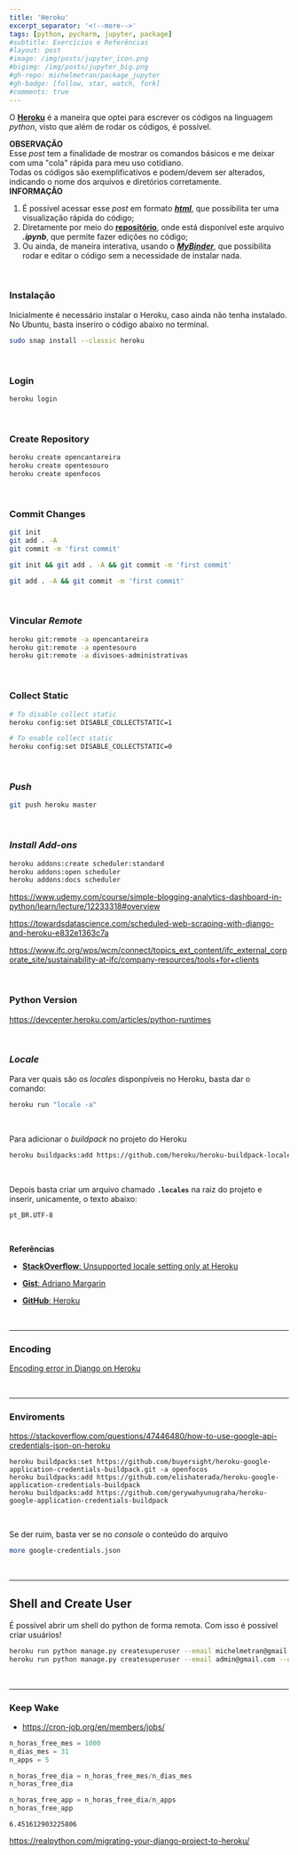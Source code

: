 ```yaml
---
title: 'Heroku'
excerpt_separator: '<!--more-->'
tags: [python, pycharm, jupyter, package]
#subtitle: Exercícios e Referências
#layout: post
#image: /img/posts/jupyter_icon.png
#bigimg: /img/posts/jupyter_big.png
#gh-repo: michelmetran/package_jupyter
#gh-badge: [follow, star, watch, fork]
#comments: true
---
```


O [**Heroku**](https://heroku.com/) é a maneira que optei para escrever os códigos na linguagem _python_, visto que além de rodar os códigos, é possível.

<div class="alert alert-warning">
<b>OBSERVAÇÃO</b><br/>
    Esse <i>post</i> tem a finalidade de mostrar os comandos básicos e me deixar com uma "cola" rápida para meu uso cotidiano.<br/>
    Todas os códigos são exemplificativos e podem/devem ser alterados, indicando o nome dos arquivos e diretórios corretamente.
</div>

<div class="alert alert-info">
<b>INFORMAÇÃO</b><br/>
    <ol>
    <li>É possível acessar esse <i>post</i> em formato <a href="https://rawcdn.githack.com/michelmetran/package_juypter/master/docs/juypter.html" target="_blank"><i><b>html</b></i></a>, que possibilita ter uma visualização rápida do código;</li>
    <li>Diretamente por meio do <a href="https://github.com/michelmetran/package_juypter" target="_blank"><b>repositório</b></a>, onde está disponível este arquivo <i><b>.ipynb</b></i>, que permite fazer edições no código;</li>
    <li>Ou ainda, de maneira interativa, usando o <a href="https://mybinder.org/v2/gh/michelmetran/package_juypter/master" target="_blank"><i><b>MyBinder</b></i></a>, que possibilita rodar e editar o código sem a necessidade de instalar nada.</li>
    </ol>
</div>
<br>

### Instalação

Inicialmente é necessário instalar o Heroku, caso ainda não tenha instalado. No Ubuntu, basta inseriro o código abaixo no terminal.

```bash
sudo snap install --classic heroku
```

<br>

### Login

```bash
heroku login
```

<br>

### Create Repository

```bash
heroku create opencantareira
heroku create opentesouro
heroku create openfocos
```

<br>

### Commit Changes

```bash
git init
git add . -A
git commit -m 'first commit'

git init && git add . -A && git commit -m 'first commit'

git add . -A && git commit -m 'first commit'
```

<br>

### Vincular _Remote_

```bash
heroku git:remote -a opencantareira
heroku git:remote -a opentesouro
heroku git:remote -a divisoes-administrativas
```

<br>

### Collect Static

```bash
# To disable collect static
heroku config:set DISABLE_COLLECTSTATIC=1

# To enable collect static
heroku config:set DISABLE_COLLECTSTATIC=0
```

<br>

### _Push_

```bash
git push heroku master
```

<br>

### _Install Add-ons_

```bash
heroku addons:create scheduler:standard
heroku addons:open scheduler
heroku addons:docs scheduler
```

https://www.udemy.com/course/simple-blogging-analytics-dashboard-in-python/learn/lecture/12233318#overview

https://towardsdatascience.com/scheduled-web-scraping-with-django-and-heroku-e832e1363c7a

https://www.ifc.org/wps/wcm/connect/topics_ext_content/ifc_external_corporate_site/sustainability-at-ifc/company-resources/tools+for+clients

<br>

### Python Version

https://devcenter.heroku.com/articles/python-runtimes

<br>

### _Locale_

Para ver quais são os _locales_ disponpíveis no Heroku, basta dar o comando:

```bash
heroku run "locale -a"
```

<br>

Para adicionar o _buildpack_ no projeto do Heroku

```bash
heroku buildpacks:add https://github.com/heroku/heroku-buildpack-locale
```

<br>

Depois basta criar um arquivo chamado **`.locales`** na raiz do projeto e inserir, unicamente, o texto abaixo:

```
pt_BR.UTF-8
```

<br>

**Referências**

- [**StackOverflow**: Unsupported locale setting only at Heroku](https://stackoverflow.com/questions/53009538/unsupported-locale-setting-only-at-heroku)

- [**Gist**: Adriano Margarin](https://gist.github.com/adrianomargarin/d02ff0c457a73615671d7455bb14cae2)

- [**GitHub**: Heroku](https://github.com/heroku/heroku-buildpack-locale)

<br>

---

### Encoding

[Encoding error in Django on Heroku](https://stackoverflow.com/questions/23025001/encoding-error-in-django-on-heroku)

<br>

---

### Enviroments

https://stackoverflow.com/questions/47446480/how-to-use-google-api-credentials-json-on-heroku

```
heroku buildpacks:set https://github.com/buyersight/heroku-google-application-credentials-buildpack.git -a openfocos
heroku buildpacks:add https://github.com/elishaterada/heroku-google-application-credentials-buildpack
heroku buildpacks:add https://github.com/gerywahyunugraha/heroku-google-application-credentials-buildpack
```

<br>

Se der ruim, basta ver se no _console_ o conteúdo do arquivo

```bash
more google-credentials.json
```

<br>

---

## Shell and Create User

É possível abrir um shell do python de forma remota.
Com isso é possível criar usuários!

```bash
heroku run python manage.py createsuperuser --email michelmetran@gmail.com --username michelmetran -a openescola
heroku run python manage.py createsuperuser --email admin@gmail.com --username admin -a openescola
```

<br>

---

### Keep Wake

- https://cron-job.org/en/members/jobs/

```python
n_horas_free_mes = 1000
n_dias_mes = 31
n_apps = 5

n_horas_free_dia = n_horas_free_mes/n_dias_mes
n_horas_free_dia

n_horas_free_app = n_horas_free_dia/n_apps
n_horas_free_app
```

    6.451612903225806

https://realpython.com/migrating-your-django-project-to-heroku/
